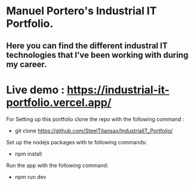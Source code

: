 # Manuel Portero's Industrial IT Portfolio.

## Here you can find the different industral IT technologies that I've been working with during my career.

# Live demo : https://industrial-it-portfolio.vercel.app/

For Setting up this portfolio clone the repo with the following command :

 - git clone https://github.com/SteelTitansax/IndustrialIT_Portfolio/
 
Set up the nodejs packages with te following commands:
 
 - npm install
 
Run the app with the following command:

 - npm run dev
